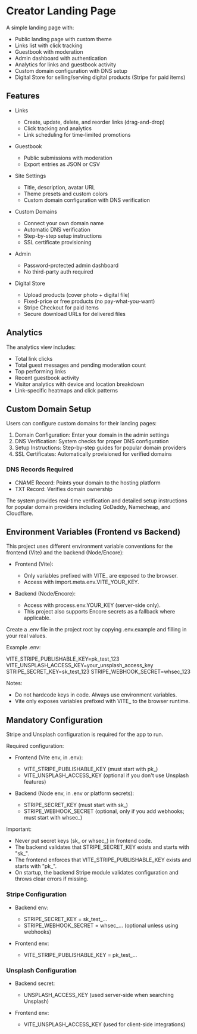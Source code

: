 # Creator Landing Page

A simple landing page with:
- Public landing page with custom theme
- Links list with click tracking
- Guestbook with moderation
- Admin dashboard with authentication
- Analytics for links and guestbook activity
- Custom domain configuration with DNS setup
- Digital Store for selling/serving digital products (Stripe for paid items)

## Features

- Links
  - Create, update, delete, and reorder links (drag-and-drop)
  - Click tracking and analytics
  - Link scheduling for time-limited promotions

- Guestbook
  - Public submissions with moderation
  - Export entries as JSON or CSV

- Site Settings
  - Title, description, avatar URL
  - Theme presets and custom colors
  - Custom domain configuration with DNS verification

- Custom Domains
  - Connect your own domain name
  - Automatic DNS verification
  - Step-by-step setup instructions
  - SSL certificate provisioning

- Admin
  - Password-protected admin dashboard
  - No third-party auth required

- Digital Store
  - Upload products (cover photo + digital file)
  - Fixed-price or free products (no pay-what-you-want)
  - Stripe Checkout for paid items
  - Secure download URLs for delivered files

## Analytics

The analytics view includes:
- Total link clicks
- Total guest messages and pending moderation count
- Top performing links
- Recent guestbook activity
- Visitor analytics with device and location breakdown
- Link-specific heatmaps and click patterns

## Custom Domain Setup

Users can configure custom domains for their landing pages:

1. Domain Configuration: Enter your domain in the admin settings
2. DNS Verification: System checks for proper DNS configuration
3. Setup Instructions: Step-by-step guides for popular domain providers
4. SSL Certificates: Automatically provisioned for verified domains

### DNS Records Required

- CNAME Record: Points your domain to the hosting platform
- TXT Record: Verifies domain ownership

The system provides real-time verification and detailed setup instructions for popular domain providers including GoDaddy, Namecheap, and Cloudflare.

## Environment Variables (Frontend vs Backend)

This project uses different environment variable conventions for the frontend (Vite) and the backend (Node/Encore):

- Frontend (Vite):
  - Only variables prefixed with VITE_ are exposed to the browser.
  - Access with import.meta.env.VITE_YOUR_KEY.

- Backend (Node/Encore):
  - Access with process.env.YOUR_KEY (server-side only).
  - This project also supports Encore secrets as a fallback where applicable.

Create a .env file in the project root by copying .env.example and filling in your real values.

Example .env:

VITE_STRIPE_PUBLISHABLE_KEY=pk_test_123
VITE_UNSPLASH_ACCESS_KEY=your_unsplash_access_key
STRIPE_SECRET_KEY=sk_test_123
STRIPE_WEBHOOK_SECRET=whsec_123

Notes:
- Do not hardcode keys in code. Always use environment variables.
- Vite only exposes variables prefixed with VITE_ to the browser runtime.

## Mandatory Configuration

Stripe and Unsplash configuration is required for the app to run.

Required configuration:
- Frontend (Vite env, in .env):
  - VITE_STRIPE_PUBLISHABLE_KEY (must start with pk_)
  - VITE_UNSPLASH_ACCESS_KEY (optional if you don't use Unsplash features)

- Backend (Node env, in .env or platform secrets):
  - STRIPE_SECRET_KEY (must start with sk_)
  - STRIPE_WEBHOOK_SECRET (optional, only if you add webhooks; must start with whsec_)

Important:
- Never put secret keys (sk_ or whsec_) in frontend code.
- The backend validates that STRIPE_SECRET_KEY exists and starts with "sk_".
- The frontend enforces that VITE_STRIPE_PUBLISHABLE_KEY exists and starts with "pk_".
- On startup, the backend Stripe module validates configuration and throws clear errors if missing.

### Stripe Configuration

- Backend env:
  - STRIPE_SECRET_KEY = sk_test_...
  - STRIPE_WEBHOOK_SECRET = whsec_... (optional unless using webhooks)

- Frontend env:
  - VITE_STRIPE_PUBLISHABLE_KEY = pk_test_...

### Unsplash Configuration

- Backend secret:
  - UNSPLASH_ACCESS_KEY (used server-side when searching Unsplash)

- Frontend env:
  - VITE_UNSPLASH_ACCESS_KEY (used for client-side integrations)

